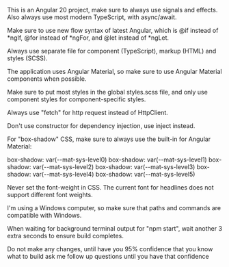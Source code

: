 This is an Angular 20 project, make sure to always use signals and effects. Also always use most modern TypeScript, with async/await.

Make sure to use new flow syntax of latest Angular, which is @if instead of *ngIf, @for instead of *ngFor, and @let instead of *ngLet.

Always use separate file for component (TypeScript), markup (HTML) and styles (SCSS).

The application uses Angular Material, so make sure to use Angular Material components when possible.

Make sure to put most styles in the global styles.scss file, and only use component styles for component-specific styles.

Always use "fetch" for http request instead of HttpClient.

Don't use constructor for dependency injection, use inject instead.

For "box-shadow" CSS, make sure to always use the built-in for Angular Material:

box-shadow: var(--mat-sys-level0)
box-shadow: var(--mat-sys-level1)
box-shadow: var(--mat-sys-level2)
box-shadow: var(--mat-sys-level3)
box-shadow: var(--mat-sys-level4)
box-shadow: var(--mat-sys-level5)

Never set the font-weight in CSS. The current font for headlines does not support different font weights.

I'm using a Windows computer, so make sure that paths and commands are compatible with Windows.

When waiting for background terminal output for "npm start", wait another 3 extra seconds to ensure build completes.

Do not make any changes, until have you 95% confidence that you know what to build ask me follow up questions until you have that confidence